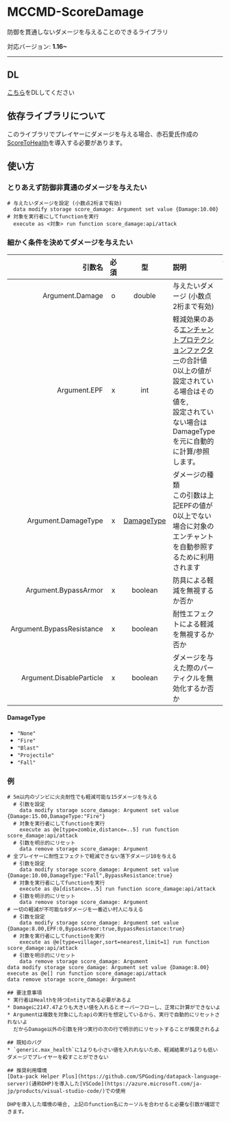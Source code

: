 # MCCMD-ScoreDamage
防御を貫通しないダメージを与えることのできるライブラリ

対応バージョン: **1.16~**

---
## DL
[こちら](https://github.com/ChenCMD/MCCMD-ScoreDamage/releases/latest/download/MCCMD-ScoreDamage.zip)をDLしてください

## 依存ライブラリについて
このライブラリでプレイヤーにダメージを与える場合、赤石愛氏作成の[ScoreToHealth](https://github.com/Ai-Akaishi/ScoreToHealth)を導入する必要があります。

## 使い方

### とりあえず防御非貫通のダメージを与えたい
```mcfunction
# 与えたいダメージを設定 (小数点2桁まで有効)
  data modify storage score_damage: Argument set value {Damage:10.00}
# 対象を実行者にしてfunctionを実行
  execute as <対象> run function score_damage:api/attack
```

### 細かく条件を決めてダメージを与えたい

|                    引数名 | 必須  |            型             | 説明                                                                                                                                                                                                                              | デフォルト |
| ------------------------: | :---: | :-----------------------: | :-------------------------------------------------------------------------------------------------------------------------------------------------------------------------------------------------------------------------------- | :--------: |
|           Argument.Damage |   o   |          double           | 与えたいダメージ (小数点2桁まで有効)                                                                                                                                                                                              |     -      |
|              Argument.EPF |   x   |            int            | 軽減効果のある[エンチャントプロテクションファクター](https://minecraft.gamepedia.com/Armor#Enchantments)の合計値 <br> 0以上の値が設定されている場合はその値を,<br>設定されていない場合はDamageTypeを元に自動的に計算/参照します。 |    `-1`    |
|       Argument.DamageType |   x   | [DamageType](#DamageType) | ダメージの種類<br>この引数は上記EPFの値が0以上でない場合に対象のエンチャントを自動参照するために利用されます                                                                                                                      |  `"None"`  |
|      Argument.BypassArmor |   x   |          boolean          | 防具による軽減を無視するか否か                                                                                                                                                                                                    |  `false`   |
| Argument.BypassResistance |   x   |          boolean          | 耐性エフェクトによる軽減を無視するか否か                                                                                                                                                                                          |  `false`   |
|  Argument.DisableParticle |   x   |          boolean          | ダメージを与えた際のパーティクルを無効化するか否か                                                                                                                                                                                |  `false`   |

#### DamageType
* `"None"`
* `"Fire"`
* `"Blast"`
* `"Projectile"`
* `"Fall"`

### 例
```mcfunction
# 5m以内のゾンビに火炎耐性でも軽減可能な15ダメージを与える
  # 引数を設定
    data modify storage score_damage: Argument set value {Damage:15.00,DamageType:"Fire"}
  # 対象を実行者にしてfunctionを実行
    execute as @e[type=zombie,distance=..5] run function score_damage:api/attack
  # 引数を明示的にリセット
    data remove storage score_damage: Argument
# 全プレイヤーに耐性エフェクトで軽減できない落下ダメージ10を与える
  # 引数を設定
    data modify storage score_damage: Argument set value {Damage:10.00,DamageType:"Fall",BypassResistance:true}
  # 対象を実行者にしてfunctionを実行
    execute as @a[distance=..5] run function score_damage:api/attack
  # 引数を明示的にリセット
    data remove storage score_damage: Argument
# 一切の軽減が不可能な8ダメージを一番近い村人に与える
  # 引数を設定
    data modify storage score_damage: Argument set value {Damage:8.00,EPF:0,BypassArmor:true,BypassResistance:true}
  # 対象を実行者にしてfunctionを実行
    execute as @e[type=villager,sort=nearest,limit=1] run function score_damage:api/attack
  # 引数を明示的にリセット
    data remove storage score_damage: Argument
data modify storage score_damage: Argument set value {Damage:8.00}
execute as @e[] run function score_damage:api/attack
data remove storage score_damage: Argument

## 要注意事項
* 実行者はHealthを持つEntityである必要があるよ
* Damageに2147.47よりも大きい値を入れるとオーバーフローし、正常に計算ができないよ
* Argumentは複数を対象にしたapiの実行を想定しているから、実行で自動的にリセットされないよ  
  だからDamage以外の引数を持つ実行の次の行で明示的にリセットすることが推奨されるよ

## 既知のバグ
* `generic.max_health`に1よりも小さい値を入れれないため、軽減結果が1よりも低いダメージでプレイヤーを殺すことができない

## 推奨利用環境
[Data-pack Helper Plus](https://github.com/SPGoding/datapack-language-server)(通称DHP)を導入した[VSCode](https://azure.microsoft.com/ja-jp/products/visual-studio-code/)での使用

DHPを導入した環境の場合, 上記のfunction名にカーソルを合わせると必要な引数が確認できます。
